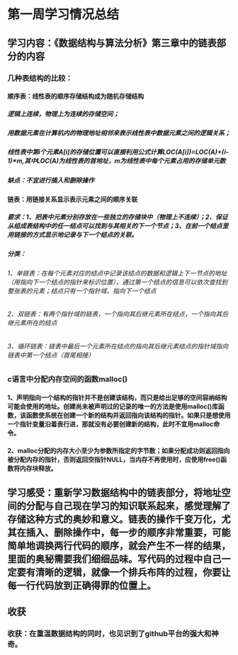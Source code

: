 # 第一周学习情况总结
## 学习内容：《数据结构与算法分析》第三章中的链表部分的内容
### 几种表结构的比较：
#### 顺序表：线性表的顺序存储结构成为随机存储结构
##### 逻辑上连续，物理上为连续的存储空间；
##### 用数据元素在计算机内的物理地址相邻来表示线性表中数据元素之间的逻辑关系；
##### 线性表中第i个元素A[i]的存储位置可以直接利用公式计算LOC(A[i])=LOC(A)+(i-1)*m,其中LOC(A)为线性表的首地址，m为线性表中每个元素占用的存储单元数
##### 缺点：不宜进行插入和删除操作
#### 链表：用链接关系显示表示元素之间的顺序关联
##### 要求：1、把表中元素分别存放在一些独立的存储块中（物理上不连续）；2、保证从组成表结构中的任一结点可以找到与其相关的下一个节点；3、在前一个结点里用链接的方式显示地记录与下一个结点的关联。
##### 分类：
###### 1、单链表：在每个元素对应的结点中记录该结点的数据和逻辑上下一节点的地址（用指向下一个结点的指针来标识位置），通过第一个结点的信息可以依次查找到整张表的元素；结点只有一个指针域，指向下一个结点
###### 2、双链表：有两个指针域的链表，一个指向其后继元素所在结点，一个指向其后继元素所在的结点
###### 3、循环链表：链表中最后一个元素所在结点的指向其后继元素结点的指针域指向链表中第一个结点（首尾相接）
### c语言中分配内存空间的函数malloc()
#### 1、声明指向一个结构的指针并不是创建该结构，而只是给出足够的空间容纳结构可能会使用的地址。创建尚未被声明过的记录的唯一的方法是使用malloc()库函数，该函数使系统在创建一个新的结构并返回指向该结构的指针。如果只是想使用一个指针变量沿着表行进，那就没有必要创建新的结构，此时不宜用malloc命令。
#### 2、malloc分配的内存大小至少为参数所指定的字节数；如果分配成功则返回指向被分配内存的指针，否则返回空指针NULL，当内存不再使用时，应使用free()函数将内存块释放。
## 学习感受：重新学习数据结构中的链表部分，将地址空间的分配与自己现在学习的知识联系起来，感觉理解了存储这种方式的奥妙和意义。链表的操作千变万化，尤其在插入、删除操作中，每一步的顺序非常重要，可能简单地调换两行代码的顺序，就会产生不一样的结果，里面的奥秘需要我们细细品味。写代码的过程中自己一定要有清晰的逻辑，就像一个排兵布阵的过程，你要让每一行代码放到正确得罪的位置上。
## 收获
### 收获：在重温数据结构的同时，也见识到了github平台的强大和神奇。
